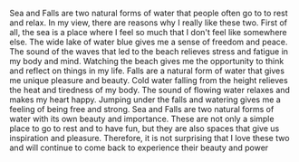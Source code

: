 Sea and Falls are two natural forms of water that people often go to to rest and relax. In my view, there are reasons why I really like these two. 
First of all, the sea is a place where I feel so much that I don't feel like somewhere else. 
The wide lake of water blue gives me a sense of freedom and peace. The sound of the waves that led to the beach relieves stress and fatigue in my body and mind. Watching the beach gives me the opportunity to think and reflect on things in my life. 
Falls are a natural form of water that gives me unique pleasure and beauty. Cold water falling from the height relieves the heat and tiredness of my body. The sound of flowing water relaxes and makes my heart happy. Jumping under the falls and watering gives me a feeling of being free and strong. 
Sea and Falls are two natural forms of water with its own beauty and importance. These are not only a simple place to go to rest and to have fun, but they are also spaces that give us inspiration and pleasure. Therefore, it is not surprising that I love these two and will continue to come back to experience their beauty and power
